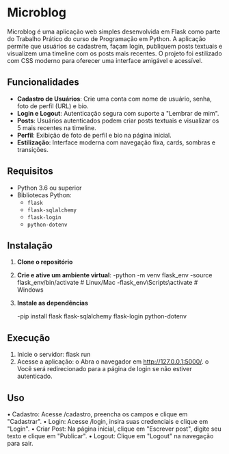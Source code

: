 # Microblog

Microblog é uma aplicação web simples desenvolvida em Flask como parte do Trabalho Prático do curso de Programação em Python. A aplicação permite que usuários se cadastrem, façam login, publiquem posts textuais e visualizem uma timeline com os posts mais recentes. O projeto foi estilizado com CSS moderno para oferecer uma interface amigável e acessível.

## Funcionalidades

- **Cadastro de Usuários**: Crie uma conta com nome de usuário, senha, foto de perfil (URL) e bio.
- **Login e Logout**: Autenticação segura com suporte a "Lembrar de mim".
- **Posts**: Usuários autenticados podem criar posts textuais e visualizar os 5 mais recentes na timeline.
- **Perfil**: Exibição de foto de perfil e bio na página inicial.
- **Estilização**: Interface moderna com navegação fixa, cards, sombras e transições.

## Requisitos

- Python 3.6 ou superior
- Bibliotecas Python:
  - `flask`
  - `flask-sqlalchemy`
  - `flask-login`
  - `python-dotenv`

## Instalação

1.	**Clone o repositório**

2. **Crie e ative um ambiente virtual**:
	-python -m venv flask_env
	-source flask_env/bin/activate  # Linux/Mac
	-flask_env\Scripts\activate     # Windows

3. **Instale as dependências**

 	-pip install flask flask-sqlalchemy flask-login python-dotenv


## Execução
1.	Inicie o servidor: 
flask run
2.	Acesse a aplicação: 
o	Abra o navegador em http://127.0.0.1:5000/.
o	Você será redirecionado para a página de login se não estiver autenticado.


## Uso
•	Cadastro: Acesse /cadastro, preencha os campos e clique em "Cadastrar".
•	Login: Acesse /login, insira suas credenciais e clique em "Login".
•	Criar Post: Na página inicial, clique em "Escrever post", digite seu texto e clique em "Publicar".
•	Logout: Clique em "Logout" na navegação para sair.
	
